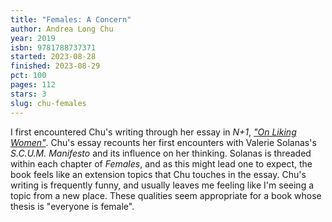 ```yaml
---
title: "Females: A Concern"
author: Andrea Long Chu
year: 2019
isbn: 9781788737371
started: 2023-08-28
finished: 2023-08-29
pct: 100
pages: 112
stars: 3
slug: chu-females
---
```


I first encountered Chu's writing through her essay in <em>N+1</em>, <a href="https://www.nplusonemag.com/issue-30/essays/on-liking-women/"><em>"On Liking Women"</em></a>. Chu's essay recounts her first encounters with Valerie Solanas's <em>S.C.U.M. Manifesto</em> and its influence on her thinking. Solanas is threaded within each chapter of <em>Females</em>, and as this might lead one to expect, the book feels like an extension topics that Chu touches in the essay. Chu's writing is frequently funny, and usually leaves me feeling like I'm seeing a topic from a new place. These qualities seem appropriate for a book whose thesis is "everyone is female".
